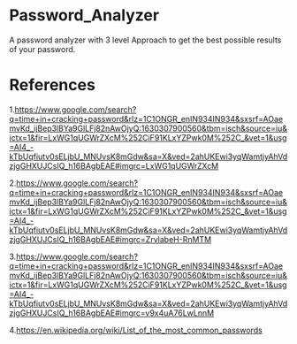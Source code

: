 # Password_Analyzer
A password analyzer with 3 level Approach to get the best possible results of your password.

# References
1.https://www.google.com/search?q=time+in+cracking+password&rlz=1C1ONGR_enIN934IN934&sxsrf=AOaemvKd_ijBep3lBYa9GlLFj82nAwOjyQ:1630307900560&tbm=isch&source=iu&ictx=1&fir=LxWG1qUGWrZXcM%252CiF91KLxYZPwk0M%252C_&vet=1&usg=AI4_-kTbUqfiutv0sELjbU_MNUvsK8mGdw&sa=X&ved=2ahUKEwi3yqWamtjyAhVdzjgGHXUJCsIQ_h16BAgbEAE#imgrc=LxWG1qUGWrZXcM

2.https://www.google.com/search?q=time+in+cracking+password&rlz=1C1ONGR_enIN934IN934&sxsrf=AOaemvKd_ijBep3lBYa9GlLFj82nAwOjyQ:1630307900560&tbm=isch&source=iu&ictx=1&fir=LxWG1qUGWrZXcM%252CiF91KLxYZPwk0M%252C_&vet=1&usg=AI4_-kTbUqfiutv0sELjbU_MNUvsK8mGdw&sa=X&ved=2ahUKEwi3yqWamtjyAhVdzjgGHXUJCsIQ_h16BAgbEAE#imgrc=ZrvlabeH-RnMTM

3.https://www.google.com/search?q=time+in+cracking+password&rlz=1C1ONGR_enIN934IN934&sxsrf=AOaemvKd_ijBep3lBYa9GlLFj82nAwOjyQ:1630307900560&tbm=isch&source=iu&ictx=1&fir=LxWG1qUGWrZXcM%252CiF91KLxYZPwk0M%252C_&vet=1&usg=AI4_-kTbUqfiutv0sELjbU_MNUvsK8mGdw&sa=X&ved=2ahUKEwi3yqWamtjyAhVdzjgGHXUJCsIQ_h16BAgbEAE#imgrc=v9x4uA76LwLnnM

4.https://en.wikipedia.org/wiki/List_of_the_most_common_passwords


